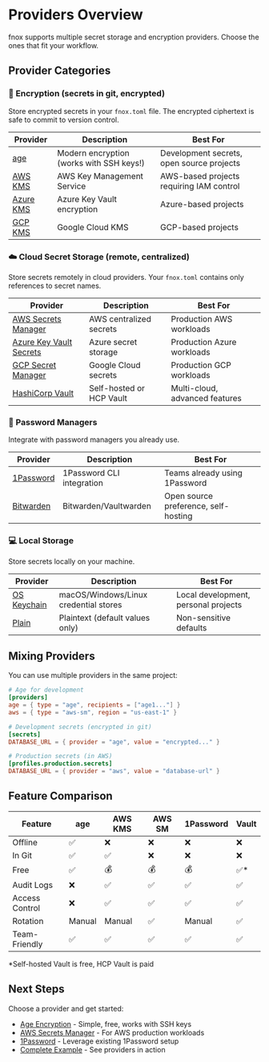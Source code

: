 # Providers Overview

fnox supports multiple secret storage and encryption providers. Choose the ones that fit your workflow.

## Provider Categories

### 🔐 Encryption (secrets in git, encrypted)

Store encrypted secrets in your `fnox.toml` file. The encrypted ciphertext is safe to commit to version control.

| Provider                          | Description                              | Best For                                  |
| --------------------------------- | ---------------------------------------- | ----------------------------------------- |
| [age](/providers/age)             | Modern encryption (works with SSH keys!) | Development secrets, open source projects |
| [AWS KMS](/providers/aws-kms)     | AWS Key Management Service               | AWS-based projects requiring IAM control  |
| [Azure KMS](/providers/azure-kms) | Azure Key Vault encryption               | Azure-based projects                      |
| [GCP KMS](/providers/gcp-kms)     | Google Cloud KMS                         | GCP-based projects                        |

### ☁️ Cloud Secret Storage (remote, centralized)

Store secrets remotely in cloud providers. Your `fnox.toml` contains only references to secret names.

| Provider                                       | Description              | Best For                       |
| ---------------------------------------------- | ------------------------ | ------------------------------ |
| [AWS Secrets Manager](/providers/aws-sm)       | AWS centralized secrets  | Production AWS workloads       |
| [Azure Key Vault Secrets](/providers/azure-sm) | Azure secret storage     | Production Azure workloads     |
| [GCP Secret Manager](/providers/gcp-sm)        | Google Cloud secrets     | Production GCP workloads       |
| [HashiCorp Vault](/providers/vault)            | Self-hosted or HCP Vault | Multi-cloud, advanced features |

### 🔑 Password Managers

Integrate with password managers you already use.

| Provider                          | Description               | Best For                             |
| --------------------------------- | ------------------------- | ------------------------------------ |
| [1Password](/providers/1password) | 1Password CLI integration | Teams already using 1Password        |
| [Bitwarden](/providers/bitwarden) | Bitwarden/Vaultwarden     | Open source preference, self-hosting |

### 💻 Local Storage

Store secrets locally on your machine.

| Provider                           | Description                           | Best For                             |
| ---------------------------------- | ------------------------------------- | ------------------------------------ |
| [OS Keychain](/providers/keychain) | macOS/Windows/Linux credential stores | Local development, personal projects |
| [Plain](/providers/plain)          | Plaintext (default values only)       | Non-sensitive defaults               |

## Mixing Providers

You can use multiple providers in the same project:

```toml
# Age for development
[providers]
age = { type = "age", recipients = ["age1..."] }
aws = { type = "aws-sm", region = "us-east-1" }

# Development secrets (encrypted in git)
[secrets]
DATABASE_URL = { provider = "age", value = "encrypted..." }

# Production secrets (in AWS)
[profiles.production.secrets]
DATABASE_URL = { provider = "aws", value = "database-url" }
```

## Feature Comparison

| Feature        | age    | AWS KMS | AWS SM | 1Password | Vault |
| -------------- | ------ | ------- | ------ | --------- | ----- |
| Offline        | ✅     | ❌      | ❌     | ❌        | ❌    |
| In Git         | ✅     | ✅      | ❌     | ❌        | ❌    |
| Free           | ✅     | 💰      | 💰     | 💰        | ✅\*  |
| Audit Logs     | ❌     | ✅      | ✅     | ✅        | ✅    |
| Access Control | ❌     | ✅      | ✅     | ✅        | ✅    |
| Rotation       | Manual | Manual  | ✅     | Manual    | ✅    |
| Team-Friendly  | ✅     | ✅      | ✅     | ✅        | ✅    |

\*Self-hosted Vault is free, HCP Vault is paid

## Next Steps

Choose a provider and get started:

- [Age Encryption](/providers/age) - Simple, free, works with SSH keys
- [AWS Secrets Manager](/providers/aws-sm) - For AWS production workloads
- [1Password](/providers/1password) - Leverage existing 1Password setup
- [Complete Example](/guide/real-world-example) - See providers in action
